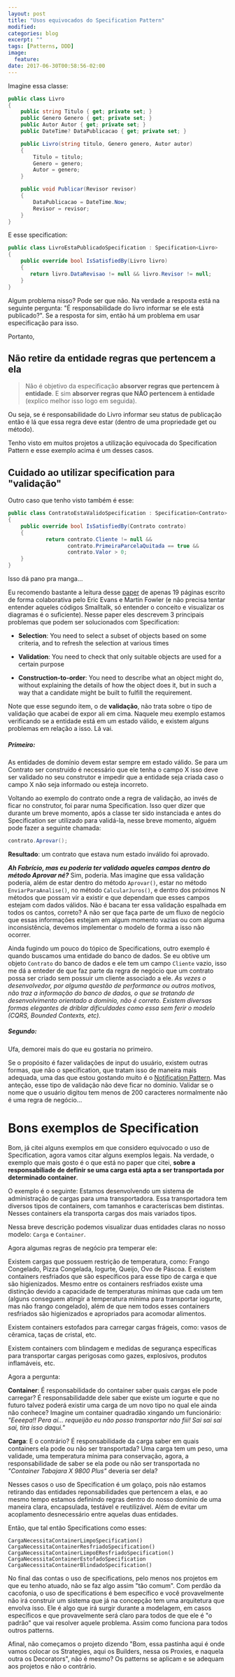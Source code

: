 ```yaml
---
layout: post
title: "Usos equivocados do Specification Pattern"
modified:
categories: blog
excerpt: ""
tags: [Patterns, DDD]
image:
  feature:
date: 2017-06-30T00:58:56-02:00
---
```


Imagine essa classe:

```csharp
public class Livro
{
    public string Titulo { get; private set; }
    public Genero Genero { get; private set; }
    public Autor Autor { get; private set; }
    public DateTime? DataPublicacao { get; private set; }

    public Livro(string titulo, Genero genero, Autor autor)
    {
        Titulo = titulo;
        Genero = genero;
        Autor = genero;
    }

    public void Publicar(Revisor revisor) 
    {
        DataPublicacao = DateTime.Now; 
        Revisor = revisor; 
    }
}
```

E esse specification:

```csharp
public class LivroEstaPublicadoSpecification : Specification<Livro>
{
    public override bool IsSatisfiedBy(Livro livro)
    {
       return livro.DataRevisao != null && livro.Revisor != null;
    }
}
```

Algum problema nisso? Pode ser que não. Na verdade a resposta está na seguinte pergunta: "É responsabilidade do livro informar se ele está publicado?". Se a resposta for sim, então há um problema em usar especificação para isso. 

Portanto,

## Não retire da entidade regras que pertencem a ela

> Não é objetivo da especificação **absorver regras que pertencem à entidade**. E sim **absorver regras que NÃO pertencem à entidade** (explico melhor isso logo em seguida).

Ou seja, se é responsabilidade do Livro informar seu status de publicação então é lá que essa regra deve estar (dentro de uma propriedade get ou método).

Tenho visto em muitos projetos a utilização equivocada do Specification Pattern e esse exemplo acima é um desses casos. 

## Cuidado ao utilizar specification para "validação"

Outro caso que tenho visto também é esse:

```csharp
public class ContratoEstaValidoSpecification : Specification<Contrato>
{
    public override bool IsSatisfiedBy(Contrato contrato)
    {
            return contrato.Cliente != null &&
                   contrato.PrimeiraParcelaQuitada == true &&
                   contrato.Valor > 0;
    }
}
```

Isso dá pano pra manga...

Eu recomendo bastante a leitura desse [paper](https://www.martinfowler.com/apsupp/spec.pdf) de apenas 19 páginas escrito de forma colaborativa pelo Eric Evans e Martin Fowler (e não precisa tentar entender aqueles códigos Smalltalk, só entender o conceito e visualizar os diagramas é o suficiente). Nesse paper eles descrevem 3 principais problemas que podem ser solucionados com Specification:

* **Selection**: You need to select a subset of objects based on some criteria, and to refresh the selection at various times

* **Validation**: You need to check that only suitable objects are used for a certain purpose

* **Construction-to-order**: You need to describe what an object might do, without explaining the details of how the object does it, but in such a way that a candidate might be built to fulfill the requirement.

Note que esse segundo item, o de **validação**, não trata sobre o tipo de validação que acabei de expor ali em cima. Naquele meu exemplo estamos verificando se a entidade está em um estado válido, e existem alguns problemas em relação a isso. Lá vai.

##### Primeiro: 

As entidades de domínio devem estar sempre em estado válido. Se para um Contrato ser construído é necessário que ele tenha o campo X isso deve ser validado no seu construtor e impedir que a entidade seja criada caso o campo X não seja informado ou esteja incorreto.

Voltando ao exemplo do contrato onde a regra de validação, ao invés de ficar no construtor, foi parar numa Specification. Isso quer dizer que durante um breve momento, após a classe ter sido instanciada e antes do Specification ser utilizado para validá-la, nesse breve momento, alguém pode fazer a seguinte chamada:

```csharp
contrato.Aprovar();
```

**Resultado**: um contrato que estava num estado inválido foi aprovado.

***Ah Fabrício, mas eu poderia ter validado aqueles campos dentro do método Aprovar né?*** Sim, poderia. Mas imagine que essa validação poderia, além de estar dentro do método `Aprovar()`, estar no método `EnviarParaAnalise()`, no método `CalcularJuros()`, e dentro dos próximos N métodos que possam vir a existir  e que dependam que esses campos estejam com dados válidos. Não é bacana ter essa validação espalhada em todos os cantos, correto? A não ser que faça parte de um fluxo de negócio que essas informações estejam em algum momento vazias ou com alguma inconsistência, devemos implementar o modelo de forma a isso não ocorrer.

Ainda fugindo um pouco do tópico de Specifications, outro exemplo é quando buscamos uma entidade do banco de dados. Se eu obtive um objeto `Contrato` do banco de dados e ele tem um campo `Cliente` vazio, isso me dá a enteder de que faz parte da regra de negócio que um contrato possa ser criado sem possuir um cliente associado a ele. *As vezes o desenvolvedor, por alguma questão de performance ou outros motivos, não traz a informação do banco de dados, o que se tratando de desenvolvimento orientado a domínio, não é correto. Existem diversas formas elegantes de driblar dificuldades como essa sem ferir o modelo (CQRS, Bounded Contexts, etc).*

##### Segundo:

Ufa, demorei mais do que eu gostaria no primeiro. 

Se o propósito é fazer validações de input do usuário, existem outras formas, que não o specification, que tratam isso de maneira mais adequada, uma das que estou gostando muito é o [Notification Pattern](https://github.com/andrebaltieri/FluentValidator/blob/master/FluentValidator.Tests/FluentValidatorTests.cs). Mas anteção, esse tipo de validação não deve ficar no domínio. Validar se o nome que o usuário digitou tem menos de 200 caracteres normalmente não é uma regra de negócio...

# Bons exemplos de Specification

Bom, já citei alguns exemplos em que considero equivocado o uso de Specification, agora vamos citar alguns exemplos legais. Na verdade, o exemplo que mais gosto é o que está no paper que citei, **sobre a responsabiliade de definir se uma carga está apta a ser transportada por determinado container**.

O exemplo é o seguinte: Estamos desenvolvendo um sistema de administração de cargas para uma transportadora. Essa transportadora tem diversos tipos de containers, com tamanhos e caracteríscas bem distintas. Nesses containers ela transporta cargas dos mais variados tipos.

Nessa breve descrição podemos visualizar duas entidades claras no nosso modelo: `Carga` e `Container`.

Agora algumas regras de negócio pra temperar ele:

Existem cargas que possuem restrição de temperatura, como: Frango Congelado, Pizza Congelada, Iogurte, Queijo, Ovo de Páscoa. E existem containers resfriados que são específicos para esse tipo de carga e que são higienizados. Mesmo entre os containers resfriados existe uma distinção devido a capacidade de temperaturas mínimas que cada um tem (alguns conseguem atingir a temperatura mínima para transportar iogurte, mas não frango congelado), além de que nem todos esses containers resfriados são higienizados e apropriados para acomodar alimentos.

Existem containers estofados para carregar cargas frágeis, como: vasos de cêramica, taças de cristal, etc.

Existem containers com blindagem e medidas de segurança específicas para transportar cargas perigosas como gazes, explosivos, produtos inflamáveis, etc.

Agora a pergunta:

**Container**: É responsabilidade do container saber quais cargas ele pode carregar? É responsabilidadde dele saber que existe um iogurte e que no futuro talvez poderá existir uma carga de um novo tipo no qual ele ainda não conhece? Imagine um container quadradão xingando um funcionário: *"Eeeepa!! Pera aí... requeijão eu não posso transportar não fiii! Sai sai sai sai, tira isso daqui."*

**Carga**: E o contrário? É responsabilidade da carga saber em quais containers ela pode ou não ser transportada? Uma carga tem um peso, uma validade, uma temperatura mínima para conservação, agora, a responsabilidade de saber se ela pode ou não ser transportada no *"Container Tabajara X 9800 Plus"* deveria ser dela?

Nesses casos o uso de Specification é um golaço, pois não estamos retirando das entidades reponsabilidades que pertencem a elas, e ao mesmo tempo estamos definindo regras dentro do nosso domínio de uma maneira clara, encapsulada, testável e reutilizável. Além de evitar um acoplamento desnecessário entre aquelas duas entidades.

Então, que tal então Specifications como esses:

```
CargaNecessitaContainerLimpoSpecification()
CargaNecessitaContainerResfriadoSpecification()
CargaNecessitaContainerLimpoEResfriadoSpecification()  
CargaNecessitaContainerEstofadoSpecification
CargaNecessitaContainerBlindadoSpecification()
```

No final das contas o uso de specifications, pelo menos nos projetos em que eu tenho atuado, não se faz algo assim "tão comum". Com perdão da cacofonia, o uso de specifications é bem específico e você provavelmente não irá construir um sistema que já na concepção tem uma arquitetura que envolva isso. Ele é algo que irá surgir durante a modelagem, em casos específicos e que provavelmente será claro para todos de que ele é "o padrão" que vai resolver aquele problema. Assim como funciona para todos outros patterns. 

Afinal, não começamos o projeto dizendo "Bom, essa pastinha aqui é onde vamos colocar os Strategies, aqui os Builders, nessa os Proxies, e naquela outra os Decorators", não é mesmo? Os patterns se aplicam e se adequam aos projetos e não o contrário.



